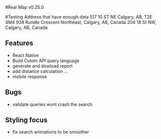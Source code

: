 #Real Map v0.25.0

#Testing Address that have enough data
517 10 ST NE Calgary, AB, T2E 4M4
938 Rundle Crescent Northeast, Calgary, AB, Canada
204 18 St NW, Calgary, AB, Canada


## Features
- React Native
- Build Cutom API query language
- generate and dowload report
- add distance calculation ...  
- mobile response


## Bugs
- validate queries wont crash the search

## Styling focus
- fix search animations to be smoother
